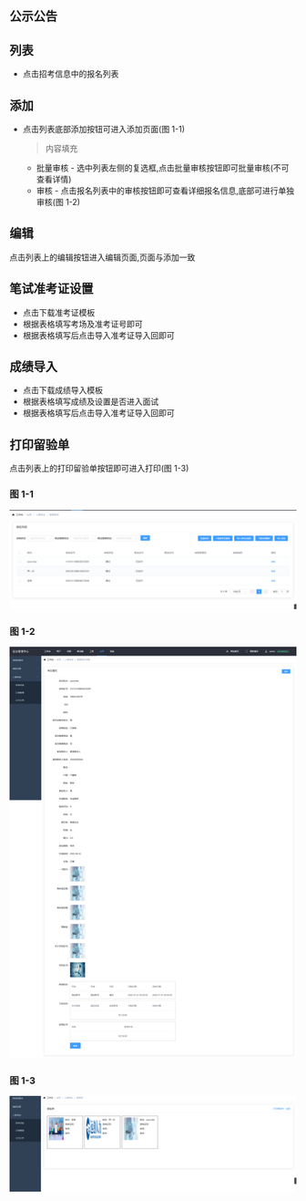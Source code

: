## 公示公告 <!-- {docsify-ignore} -->

## 列表

- 点击招考信息中的报名列表

## 添加

- 点击列表底部添加按钮可进入添加页面(图 1-1)

  > 内容填充

  - 批量审核 - 选中列表左侧的复选框,点击批量审核按钮即可批量审核(不可查看详情)
  - 审核 - 点击报名列表中的审核按钮即可查看详细报名信息,底部可进行单独审核(图 1-2)

## 编辑

点击列表上的编辑按钮进入编辑页面,页面与添加一致

## 笔试准考证设置

- 点击下载准考证模板
- 根据表格填写考场及准考证号即可
- 根据表格填写后点击导入准考证导入回即可

## 成绩导入

- 点击下载成绩导入模板
- 根据表格填写成绩及设置是否进入面试
- 根据表格填写后点击导入准考证导入回即可

## 打印留验单

点击列表上的打印留验单按钮即可进入打印(图 1-3)

### 图 1-1<!-- {docsify-ignore} -->

![1-1](../../img/exam/7.png)

### 图 1-2<!-- {docsify-ignore} -->

![1-1](../../img/exam/8.png)

### 图 1-3<!-- {docsify-ignore} -->

![1-1](../../img/exam/9.png)
